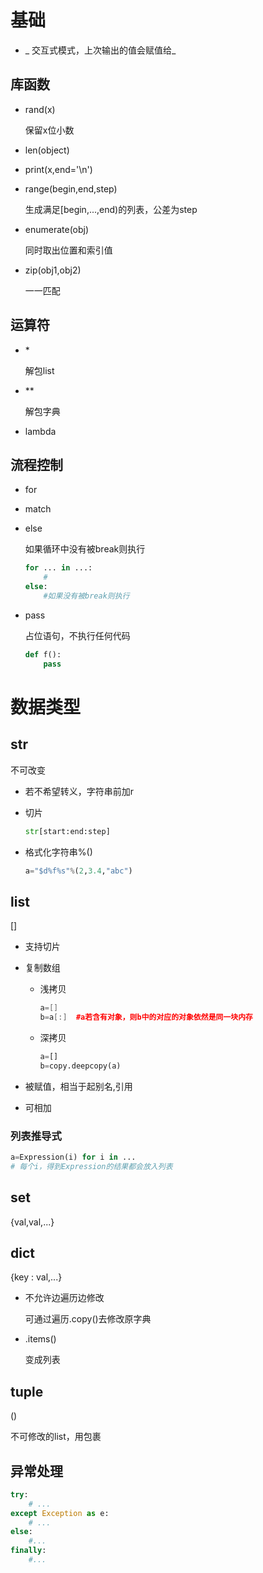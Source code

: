 # 基础

- _    交互式模式，上次输出的值会赋值给_

## 库函数

- rand(x)

  保留x位小数

- len(object)

- print(x,end='\n')

- range(begin,end,step)

  生成满足[begin,...,end)的列表，公差为step

- enumerate(obj)

  同时取出位置和索引值

- zip(obj1,obj2)

  一一匹配

## 运算符

- \* 

  解包list

- **

  解包字典

- lambda

## 流程控制

- for

- match

- else

  如果循环中没有被break则执行

  ```python
  for ... in ...:
      # 
  else:
      #如果没有被break则执行
  ```

- pass

  占位语句，不执行任何代码

  ```python
  def f():
      pass
  ```


# 数据类型

## str

不可改变

- 若不希望转义，字符串前加r

- 切片

  ```python
  str[start:end:step]
  ```

- 格式化字符串%()

  ```python
  a="$d%f%s"%(2,3.4,"abc")
  ```

## list

[]

- 支持切片

- 复制数组

  - 浅拷贝

    ```cpp
    a=[]
    b=a[:]  #a若含有对象，则b中的对应的对象依然是同一块内存
    ```

  - 深拷贝

    ```python
    a=[]
    b=copy.deepcopy(a)
    ```

- 被赋值，相当于起别名,引用

- 可相加

### 列表推导式

```python
a=Expression(i) for i in ...
# 每个i，得到Expression的结果都会放入列表
```

## set

{val,val,...}

## dict

{key : val,...}

- 不允许边遍历边修改

  可通过遍历.copy()去修改原字典

- .items()

  变成列表

## tuple

()

不可修改的list，用包裹

## 异常处理

```python
try:
    # ...
except Exception as e:
    # ...
else:
    #...
finally:
    #...
```

